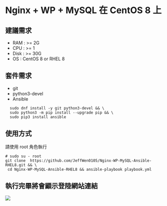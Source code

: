 #  Nginx + WP + MySQL 在 CentOS 8 上

## 建議需求

- RAM : >= 2G
- CPU : >= 1
- Disk : >= 30G
- OS : CentOS 8 or RHEL 8

## 套件需求

- git
- python3-devel
- Ansible

```
  sudo dnf install -y git python3-devel && \
  sudo python3 -m pip install --upgrade pip && \
  sudo pip3 install ansible
```


## 使用方式

請使用 root 角色執行

```
# sudo su - root
git clone  https://github.com/JeffWen0105/Nginx-WP-MySQL-Ansible-RHEL8.git && \
 cd Nginx-WP-MySQL-Ansible-RHEL8 && ansible-playbook playbook.yml
```

## 執行完畢將會顯示登陸網站連結

![](https://i.imgur.com/UsxMKT7.png)


